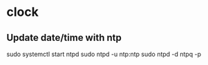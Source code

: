 # clock

## Update date/time with ntp
sudo systemctl start ntpd
sudo ntpd -u ntp:ntp
sudo ntpd -d
ntpq -p

